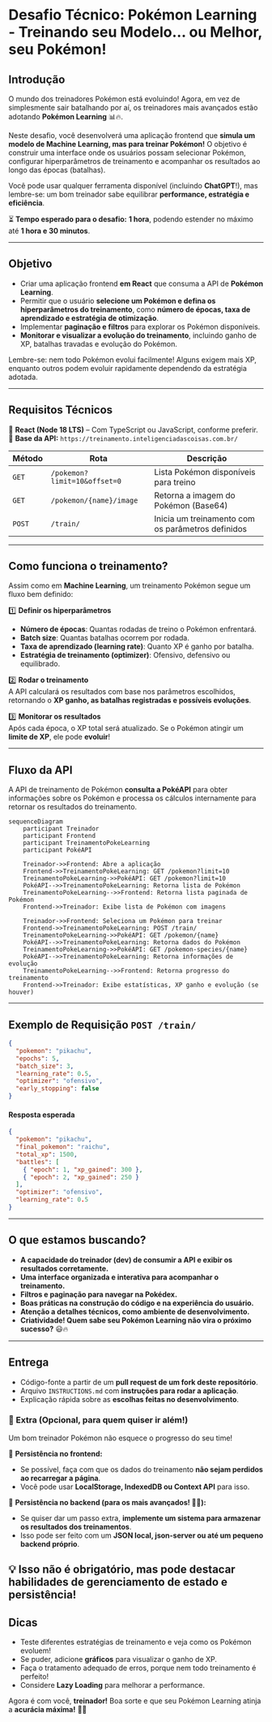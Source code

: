 # **Desafio Técnico: Pokémon Learning - Treinando seu Modelo... ou Melhor, seu Pokémon!**

## **Introdução**

O mundo dos treinadores Pokémon está evoluindo! Agora, em vez de simplesmente sair batalhando por aí, os treinadores mais avançados estão adotando **Pokémon Learning** 📊🔥.

Neste desafio, você desenvolverá uma aplicação frontend que **simula um modelo de Machine Learning, mas para treinar Pokémon!** O objetivo é construir uma interface onde os usuários possam selecionar Pokémon, configurar hiperparâmetros de treinamento e acompanhar os resultados ao longo das épocas (batalhas).

Você pode usar qualquer ferramenta disponível (incluindo **ChatGPT**!), mas lembre-se: um bom treinador sabe equilibrar **performance, estratégia e eficiência**.

⏳ **Tempo esperado para o desafio:** **1 hora**, podendo estender no máximo até **1 hora e 30 minutos**.

---

## **Objetivo**

- Criar uma aplicação frontend **em React** que consuma a API de **Pokémon Learning**.
- Permitir que o usuário **selecione um Pokémon e defina os hiperparâmetros do treinamento**, como **número de épocas, taxa de aprendizado e estratégia de otimização**.
- Implementar **paginação e filtros** para explorar os Pokémon disponíveis.
- **Monitorar e visualizar a evolução do treinamento**, incluindo ganho de XP, batalhas travadas e evolução do Pokémon.

Lembre-se: nem todo Pokémon evolui facilmente! Alguns exigem mais XP, enquanto outros podem evoluir rapidamente dependendo da estratégia adotada.

---

## **Requisitos Técnicos**

📌 **React (Node 18 LTS)** – Com TypeScript ou JavaScript, conforme preferir.  
📡 **Base da API:** `https://treinamento.inteligenciadascoisas.com.br/`

| Método | Rota                         | Descrição                                         |
| ------ | ---------------------------- | ------------------------------------------------- |
| `GET`  | `/pokemon?limit=10&offset=0` | Lista Pokémon disponíveis para treino             |
| `GET`  | `/pokemon/{name}/image`      | Retorna a imagem do Pokémon (Base64)              |
| `POST` | `/train/`                    | Inicia um treinamento com os parâmetros definidos |

---

## **Como funciona o treinamento?**

Assim como em **Machine Learning**, um treinamento Pokémon segue um fluxo bem definido:

1️⃣ **Definir os hiperparâmetros**

- **Número de épocas**: Quantas rodadas de treino o Pokémon enfrentará.
- **Batch size**: Quantas batalhas ocorrem por rodada.
- **Taxa de aprendizado (learning rate)**: Quanto XP é ganho por batalha.
- **Estratégia de treinamento (optimizer)**: Ofensivo, defensivo ou equilibrado.

2️⃣ **Rodar o treinamento**  
A API calculará os resultados com base nos parâmetros escolhidos, retornando o **XP ganho, as batalhas registradas e possíveis evoluções**.

3️⃣ **Monitorar os resultados**  
Após cada época, o XP total será atualizado. Se o Pokémon atingir um **limite de XP**, ele pode **evoluir**!

---

## **Fluxo da API**

A API de treinamento de Pokémon **consulta a PokéAPI** para obter informações sobre os Pokémon e processa os cálculos internamente para retornar os resultados do treinamento.

```mermaid
sequenceDiagram
    participant Treinador
    participant Frontend
    participant TreinamentoPokeLearning
    participant PokéAPI

    Treinador->>Frontend: Abre a aplicação
    Frontend->>TreinamentoPokeLearning: GET /pokemon?limit=10
    TreinamentoPokeLearning->>PokéAPI: GET /pokemon?limit=10
    PokéAPI-->>TreinamentoPokeLearning: Retorna lista de Pokémon
    TreinamentoPokeLearning-->>Frontend: Retorna lista paginada de Pokémon
    Frontend->>Treinador: Exibe lista de Pokémon com imagens

    Treinador->>Frontend: Seleciona um Pokémon para treinar
    Frontend->>TreinamentoPokeLearning: POST /train/
    TreinamentoPokeLearning->>PokéAPI: GET /pokemon/{name}
    PokéAPI-->>TreinamentoPokeLearning: Retorna dados do Pokémon
    TreinamentoPokeLearning->>PokéAPI: GET /pokemon-species/{name}
    PokéAPI-->>TreinamentoPokeLearning: Retorna informações de evolução
    TreinamentoPokeLearning-->>Frontend: Retorna progresso do treinamento
    Frontend->>Treinador: Exibe estatísticas, XP ganho e evolução (se houver)
```

---

## **Exemplo de Requisição `POST /train/`**

```json
{
  "pokemon": "pikachu",
  "epochs": 5,
  "batch_size": 3,
  "learning_rate": 0.5,
  "optimizer": "ofensivo",
  "early_stopping": false
}
```

#### **Resposta esperada**

```json
{
  "pokemon": "pikachu",
  "final_pokemon": "raichu",
  "total_xp": 1500,
  "battles": [
    { "epoch": 1, "xp_gained": 300 },
    { "epoch": 2, "xp_gained": 250 }
  ],
  "optimizer": "ofensivo",
  "learning_rate": 0.5
}
```

---

## **O que estamos buscando?**

- **A capacidade do treinador (dev) de consumir a API e exibir os resultados corretamente.**
- **Uma interface organizada e interativa para acompanhar o treinamento.**
- **Filtros e paginação para navegar na Pokédex.**
- **Boas práticas na construção do código e na experiência do usuário.**
- **Atenção a detalhes técnicos, como ambiente de desenvolvimento.**
- **Criatividade! Quem sabe seu Pokémon Learning não vira o próximo sucesso?** 😃🔥

---

## **Entrega**

- Código-fonte a partir de um **pull request de um fork deste repositório**.
- Arquivo `INSTRUCTIONS.md` com **instruções para rodar a aplicação**.
- Explicação rápida sobre as **escolhas feitas no desenvolvimento**.

### **📌 Extra (Opcional, para quem quiser ir além!)**

Um bom treinador Pokémon não esquece o progresso do seu time!

🔹 **Persistência no frontend:**

- Se possível, faça com que os dados do treinamento **não sejam perdidos ao recarregar a página**.
- Você pode usar **LocalStorage, IndexedDB ou Context API** para isso.

🔹 **Persistência no backend (para os mais avançados! 🚀🔥):**

- Se quiser dar um passo extra, **implemente um sistema para armazenar os resultados dos treinamentos**.
- Isso pode ser feito com um **JSON local, json-server ou até um pequeno backend próprio**.

## 💡 **Isso não é obrigatório**, mas pode destacar **habilidades de gerenciamento de estado e persistência**!

## **Dicas**

- Teste diferentes estratégias de treinamento e veja como os Pokémon evoluem!
- Se puder, adicione **gráficos** para visualizar o ganho de XP.
- Faça o tratamento adequado de erros, porque nem todo treinamento é perfeito!
- Considere **Lazy Loading** para melhorar a performance.

Agora é com você, **treinador!** Boa sorte e que seu Pokémon Learning atinja a **acurácia máxima!** 🚀🔥
